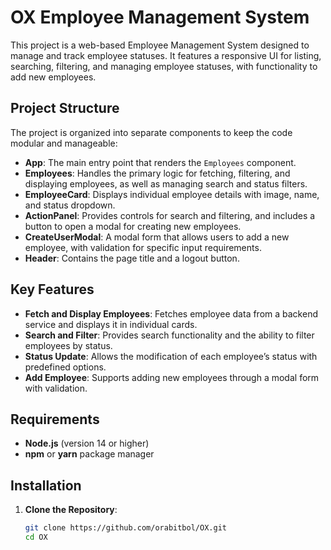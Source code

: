 # OX Employee Management System

This project is a web-based Employee Management System designed to manage and track employee statuses. It features a responsive UI for listing, searching, filtering, and managing employee statuses, with functionality to add new employees.

## Project Structure

The project is organized into separate components to keep the code modular and manageable:

- **App**: The main entry point that renders the `Employees` component.
- **Employees**: Handles the primary logic for fetching, filtering, and displaying employees, as well as managing search and status filters.
- **EmployeeCard**: Displays individual employee details with image, name, and status dropdown.
- **ActionPanel**: Provides controls for search and filtering, and includes a button to open a modal for creating new employees.
- **CreateUserModal**: A modal form that allows users to add a new employee, with validation for specific input requirements.
- **Header**: Contains the page title and a logout button.

## Key Features

- **Fetch and Display Employees**: Fetches employee data from a backend service and displays it in individual cards.
- **Search and Filter**: Provides search functionality and the ability to filter employees by status.
- **Status Update**: Allows the modification of each employee’s status with predefined options.
- **Add Employee**: Supports adding new employees through a modal form with validation.

## Requirements

- **Node.js** (version 14 or higher)
- **npm** or **yarn** package manager

## Installation

1. **Clone the Repository**:

   ```bash
   git clone https://github.com/orabitbol/OX.git
   cd OX
